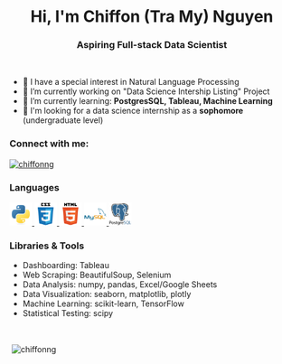 <h1 align="center">Hi, I'm Chiffon (Tra My) Nguyen </h1>
<h3 align="center">Aspiring Full-stack Data Scientist</h3>
<br>

- 🎯 I have a special interest in Natural Language Processing
- 🔭 I’m currently working on "Data Science Intership Listing" Project
- 🌱 I’m currently learning: **PostgresSQL, Tableau, Machine Learning**
- 💼 I'm looking for a data science internship as a **sophomore** (undergraduate level)


<h3 align="left">Connect with me:</h3>
<p align="left">
<a href="https://linkedin.com/in/chiffonng" target="blank"><img align="center" src="https://raw.githubusercontent.com/rahuldkjain/github-profile-readme-generator/master/src/images/icons/Social/linked-in-alt.svg" alt="chiffonng" height="30" width="40" /></a>
</p>

<h3 align="left">Languages</h3>
<p align="left"> 
<a href="https://www.python.org" target="_blank" rel="noreferrer"> <img src="https://raw.githubusercontent.com/devicons/devicon/master/icons/python/python-original.svg" alt="python" width="40" height="40"/> </a> 
<a href="https://www.w3schools.com/css/" target="_blank" rel="noreferrer"> <img src="https://raw.githubusercontent.com/devicons/devicon/master/icons/css3/css3-original-wordmark.svg" alt="css3" width="40" height="40"/> </a>  
<a href="https://www.w3.org/html/" target="_blank" rel="noreferrer"> <img src="https://raw.githubusercontent.com/devicons/devicon/master/icons/html5/html5-original-wordmark.svg" alt="html5" width="40" height="40"/> </a> 
<a href="https://www.mysql.com/" target="_blank" rel="noreferrer"> <img src="https://raw.githubusercontent.com/devicons/devicon/master/icons/mysql/mysql-original-wordmark.svg" alt="mysql" width="40" height="40"/> </a> 
<a href="https://www.postgresql.org" target="_blank" rel="noreferrer"> <img src="https://raw.githubusercontent.com/devicons/devicon/master/icons/postgresql/postgresql-original-wordmark.svg" alt="postgresql" width="40" height="40"/> </a> 
</p>

<h3 align="left">Libraries & Tools</h3>
<p> 

- Dashboarding: Tableau
- Web Scraping: BeautifulSoup, Selenium
- Data Analysis: numpy, pandas, Excel/Google Sheets
- Data Visualization: seaborn, matplotlib, plotly
- Machine Learning: scikit-learn, TensorFlow
- Statistical Testing: scipy
</p>
<br>

<!-- <p><img align="left" src="https://github-readme-stats.vercel.app/api/top-langs?username=chiffonng&show_icons=true&locale=en&layout=compact" alt="chiffonng" /></p>
 -->
<p>&nbsp;<img align="center" src="https://github-readme-stats.vercel.app/api?username=chiffonng&show_icons=true&locale=en" alt="chiffonng" /></p>

<!--
Here are some ideas to get you started:

- 🔭 I’m currently working on ...
- 🌱 I’m currently learning ...
- 👯 I’m looking to collaborate on ...
- 🤔 I’m looking for help with ...
- 💬 Ask me about ...
- 📫 How to reach me: ...
- 😄 Pronouns: ...
- ⚡ Fun fact: ...
-->
